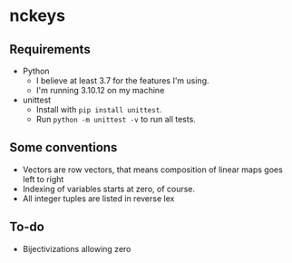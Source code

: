# nckeys

## Requirements
- Python
    - I believe at least 3.7 for the features I'm using.
    - I'm running 3.10.12 on my machine
- unittest
    - Install with `pip install unittest`.
    - Run `python -m unittest -v` to run all tests.

## Some conventions
- Vectors are row vectors, that means composition of linear maps goes left to right
- Indexing of variables starts at zero, of course.
- All integer tuples are listed in reverse lex

## To-do
- Bijectivizations allowing zero
